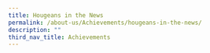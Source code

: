 ```yaml
---
title: Hougeans in the News
permalink: /about-us/Achievements/hougeans-in-the-news/
description: ""
third_nav_title: Achievements
---
```

